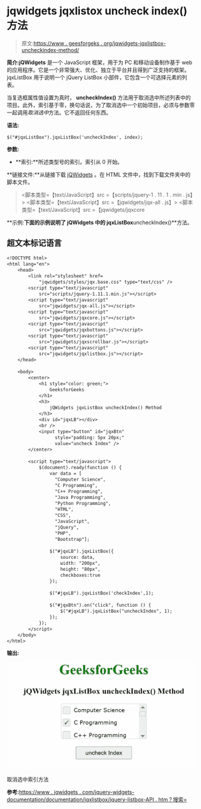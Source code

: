 # jqwidgets jqxlistox uncheck index()方法

> 原文:[https://www . geesforgeks . org/jqwidgets-jqxlistbox-uncheckindex-method/](https://www.geeksforgeeks.org/jqwidgets-jqxlistbox-uncheckindex-method/)

**简介:jQWidgets** 是一个 JavaScript 框架，用于为 PC 和移动设备制作基于 web 的应用程序。它是一个非常强大、优化、独立于平台并且得到广泛支持的框架。jqxListBox 用于说明一个 jQuery ListBox 小部件，它包含一个可选择元素的列表。

当复选框属性值设置为真时， **uncheckIndex()** 方法用于取消选中所述列表中的项目。此外，索引基于零，换句话说，为了取消选中一个初始项目，必须与参数零一起调用*取消选中*方法。它不返回任何东西。

**语法:**

```
$("#jqxListBox").jqxListBox('uncheckIndex', index);
```

**参数:**

*   **索引:**所述类型号的索引。索引从 0 开始。

**链接文件:**从链接下载 [jQWidgets](https://www.jqwidgets.com/download/) 。在 HTML 文件中，找到下载文件夹中的脚本文件。

> <link rel="”stylesheet”" href="”jqwidgets/styles/jqx.base.css”" type="”text/css”">
> <脚本类型=【text/JavaScript】src =【scripts/jquery-1 . 11 . 1 . min . js】></脚本>
> <脚本类型=【text/JavaScript】src =【jqwidgets/jqx-all . js】></脚本>
> <脚本类型=【text/JavaScript】src =【jqwidgets/jqxcore

**示例:**下面的示例说明了 jQWidgets 中的 jqxListBox**uncheckIndex()**方法。

## 超文本标记语言

```
<!DOCTYPE html>
<html lang="en">
    <head>
        <link rel="stylesheet" href=
            "jqwidgets/styles/jqx.base.css" type="text/css" />
        <script type="text/javascript" 
            src="scripts/jquery-1.11.1.min.js"></script>
        <script type="text/javascript" 
            src="jqwidgets/jqx-all.js"></script>
        <script type="text/javascript" 
            src="jqwidgets/jqxcore.js"></script>
        <script type="text/javascript" 
            src="jqwidgets/jqxbuttons.js"></script>
        <script type="text/javascript" 
            src="jqwidgets/jqxscrollbar.js"></script>
        <script type="text/javascript" 
            src="jqwidgets/jqxlistbox.js"></script>
    </head>

    <body>
        <center>
            <h1 style="color: green;">
                GeeksforGeeks
            </h1>
            <h3>
                jQWidgets jqxListBox uncheckIndex() Method
            </h3>
            <div id="jqxLB"></div>
            <br />
            <input type="button" id="jqxBtn" 
                  style="padding: 5px 20px;" 
                  value="uncheck Index" />
        </center>

        <script type="text/javascript">
            $(document).ready(function () {
                var data = [
                  "Computer Science", 
                  "C Programming",
                  "C++ Programming",
                  "Java Programming",
                  "Python Programming", 
                  "HTML", 
                  "CSS", 
                  "JavaScript", 
                  "jQuery",
                  "PHP", 
                  "Bootstrap"];

                $("#jqxLB").jqxListBox({
                    source: data,
                    width: "200px",
                    height: "80px",
                    checkboxes:true
                });

                $("#jqxLB").jqxListBox('checkIndex',1);

                $("#jqxBtn").on("click", function () {
                    $("#jqxLB").jqxListBox("uncheckIndex", 1);
                });
            });
        </script>
    </body>
</html>
```

**输出:**

![](img/273a6a73237a97a2bed6a6cbfbce0eb7.png)

取消选中索引方法

**参考:**[https://www . jqwidgets . com/jquery-widgets-documentation/documentation/jqxlistbox/jquery-listbox-API . htm？搜索=](https://www.jqwidgets.com/jquery-widgets-documentation/documentation/jqxlistbox/jquery-listbox-api.htm?search=)